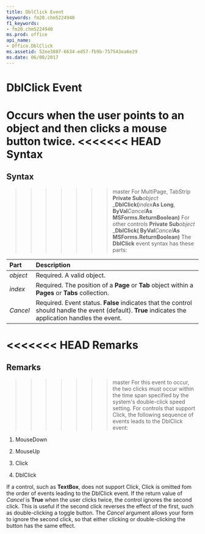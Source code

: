 ```yaml
---
title: DblClick Event
keywords: fm20.chm5224940
f1_keywords:
- fm20.chm5224940
ms.prod: office
api_name:
- Office.DblClick
ms.assetid: 52ee3887-6634-ed57-fb9b-757543ea6e29
ms.date: 06/08/2017
---
```



# DblClick Event



Occurs when the user points to an object and then clicks a mouse button twice.
<<<<<<< HEAD
 **Syntax**
=======

## Syntax

>>>>>>> master
For MultiPage, TabStrip **Private Sub**_object_ _**DblClick(**_index_**As Long**, **ByVal**_Cancel_**As MSForms.ReturnBoolean)**
For other controls **Private Sub**_object_ _**DblClick( ByVal**_Cancel_**As MSForms.ReturnBoolean)**
The  **DblClick** event syntax has these parts:


|**Part**|**Description**|
|:-----|:-----|
| _object_|Required. A valid object.|
| _index_|Required. The position of a  **Page** or **Tab** object within a **Pages** or **Tabs** collection.|
| _Cancel_|Required. Event status.  **False** indicates that the control should handle the event (default). **True** indicates the application handles the event.|

<<<<<<< HEAD
 **Remarks**
=======
## Remarks

>>>>>>> master
For this event to occur, the two clicks must occur within the time span specified by the system's double-click speed setting.
For controls that support Click, the following sequence of events leads to the DblClick event:


1. MouseDown
    
2. MouseUp
    
3. Click
    
4. DblClick
    

If a control, such as  **TextBox**, does not support Click, Click is omitted fom the order of events leading to the DblClick event.
If the return value of  _Cancel_ is **True** when the user clicks twice, the control ignores the second click. This is useful if the second click reverses the effect of the first, such as double-clicking a toggle button. The _Cancel_ argument allows your form to ignore the second click, so that either clicking or double-clicking the button has the same effect.

